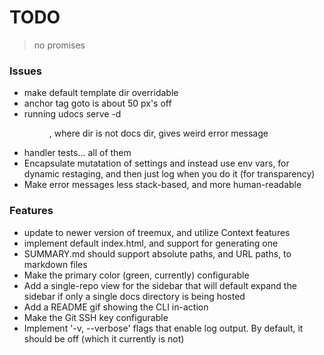 # TODO

> no promises

### Issues

- make default template dir overridable
- anchor tag goto is about 50 px's off
- running udocs serve -d <dir>, where dir is not docs dir, gives weird error message
- handler tests... all of them
- Encapsulate mutatation of settings and instead use env vars, for dynamic restaging, and then just log when you do it (for transparency)
- Make error messages less stack-based, and more human-readable

### Features

- update to newer version of treemux, and utilize Context features
- implement default index.html, and support for generating one
- SUMMARY.md should support absolute paths, and URL paths, to markdown files
- Make the primary color (green, currently) configurable
- Add a single-repo view for the sidebar that will default expand the sidebar if only a single docs directory is being hosted
- Add a README gif showing the CLI in-action
- Make the Git SSH key configurable
- Implement '-v, --verbose' flags that enable log output. By default, it should be off (which it currently is not)